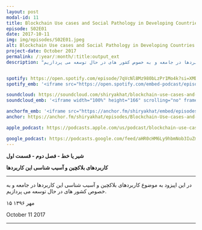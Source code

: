 ```yaml
---
layout: post
modal-id: 11
title: Blockchain Use cases and Social Pathology in Developing Countries (S02E01)
episode: S02E01
date: 2017-10-11
img: img/episodes/S02E01.jpeg
alt: Blockchain Use cases and Social Pathology in Developing Countries (S02E01)
project-date: October 2017
permalink: /:year/:month/:title:output_ext
description: "در این اپیزود به موضوع کاربردهای بلاکچین و آسیب شناسی این کاربردها در جامعه و به خصوص کشور های در حال توسعه می پردازیم."


spotify: https://open.spotify.com/episode/7qVcNl8Mz980bLzPr1Mo4k?si=XMDFOs2qTrW9oDGdRb6NIQ
spotify_emb: '<iframe src="https://open.spotify.com/embed-podcast/episode/7qVcNl8Mz980bLzPr1Mo4k" width="100%" height="232" frameborder="0" allowtransparency="true" allow="encrypted-media"></iframe>'

soundcloud: https://soundcloud.com/shiryakhat/blockchain-use-cases-and-social-pathology-in-developing-countries-episode-1011
soundcloud_emb: '<iframe width="100%" height="166" scrolling="no" frameborder="no" allow="autoplay" src="https://w.soundcloud.com/player/?url=https%3A//api.soundcloud.com/tracks/348077789&color=%23ff5500&auto_play=false&hide_related=true&show_comments=true&show_user=true&show_reposts=false&show_teaser=true"></iframe><div style="font-size: 10px; color: #cccccc;line-break: anywhere;word-break: normal;overflow: hidden;white-space: nowrap;text-overflow: ellipsis; font-family: Interstate,Lucida Grande,Lucida Sans Unicode,Lucida Sans,Garuda,Verdana,Tahoma,sans-serif;font-weight: 100;"><a href="https://soundcloud.com/shiryakhat" title="Shir | Khat" target="_blank" style="color: #cccccc; text-decoration: none;">Shir | Khat</a> · <a href="https://soundcloud.com/shiryakhat/blockchain-use-cases-and-social-pathology-in-developing-countries-episode-1011" title="Blockchain Use cases and Social Pathology in Developing Countries (S02E01)" target="_blank" style="color: #cccccc; text-decoration: none;">Blockchain Use cases and Social Pathology in Developing Countries (S02E01)</a></div>'

anchorfm_emb: '<iframe src="https://anchor.fm/shiryakhat/embed/episodes/Blockchain-Use-cases-and-Social-Pathology-in-Developing-Countries-S02E01-e9idgg" width="100%" frameborder="0" scrolling="no"></iframe>'
anchor: https://anchor.fm/shiryakhat/episodes/Blockchain-Use-cases-and-Social-Pathology-in-Developing-Countries-S02E01-e9idgg

apple_podcast: https://podcasts.apple.com/us/podcast/blockchain-use-cases-social-pathology-in-developing/id1221206951?i=1000393848197

google_podcast: https://podcasts.google.com/feed/aHR0cHM6Ly9hbmNob3IuZm0vcy8xMWFhODUzYy9wb2RjYXN0L3Jzcw/episode/dGFnOnNvdW5kY2xvdWQsMjAxMDp0cmFja3MvMzQ4MDc3Nzg5?ved=0CBcQzsICahcKEwiw46XZ-NXpAhUAAAAAHQAAAAAQAQ
---
```


**شیر یا خط -  فصل دوم - قسمت اول**

**کاربردهای بلاکچین و آسیب شناسی این کاربردها**

------------------------------------------------------------------------------------

در این اپیزود به موضوع کاربردهای بلاکچین و آسیب شناسی این کاربردها در جامعه و به خصوص کشور های در حال توسعه می پردازیم.


۱۵ مهر ۱۳۹۶

October 11 2017


-----------------------------------------------------------------------
